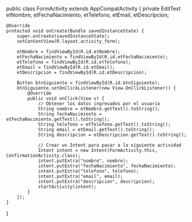 public class FormActivity extends AppCompatActivity {
    private EditText etNombre, etFechaNacimiento, etTelefono, etEmail, etDescripcion;

    @Override
    protected void onCreate(Bundle savedInstanceState) {
        super.onCreate(savedInstanceState);
        setContentView(R.layout.activity_form);

        etNombre = findViewById(R.id.etNombre);
        etFechaNacimiento = findViewById(R.id.etFechaNacimiento);
        etTelefono = findViewById(R.id.etTelefono);
        etEmail = findViewById(R.id.etEmail);
        etDescripcion = findViewById(R.id.etDescripcion);

        Button btnSiguiente = findViewById(R.id.btnSiguiente);
        btnSiguiente.setOnClickListener(new View.OnClickListener() {
            @Override
            public void onClick(View v) {
                // Obtener los datos ingresados por el usuario
                String nombre = etNombre.getText().toString();
                String fechaNacimiento = etFechaNacimiento.getText().toString();
                String telefono = etTelefono.getText().toString();
                String email = etEmail.getText().toString();
                String descripcion = etDescripcion.getText().toString();

                // Crear un Intent para pasar a la siguiente actividad
                Intent intent = new Intent(FormActivity.this, ConfirmationActivity.class);
                intent.putExtra("nombre", nombre);
                intent.putExtra("fechaNacimiento", fechaNacimiento);
                intent.putExtra("telefono", telefono);
                intent.putExtra("email", email);
                intent.putExtra("descripcion", descripcion);
                startActivity(intent);
            }
        });
    }
}

